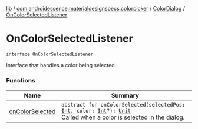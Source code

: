 [lib](../../../index.md) / [com.androidessence.materialdesignspecs.colorpicker](../../index.md) / [ColorDialog](../index.md) / [OnColorSelectedListener](./index.md)

# OnColorSelectedListener

`interface OnColorSelectedListener`

Interface that handles a color being selected.

### Functions

| Name | Summary |
|---|---|
| [onColorSelected](on-color-selected.md) | `abstract fun onColorSelected(selectedPos: `[`Int`](https://kotlinlang.org/api/latest/jvm/stdlib/kotlin/-int/index.html)`, color: `[`Int`](https://kotlinlang.org/api/latest/jvm/stdlib/kotlin/-int/index.html)`?): `[`Unit`](https://kotlinlang.org/api/latest/jvm/stdlib/kotlin/-unit/index.html)<br>Called when a color is selected in the dialog. |

